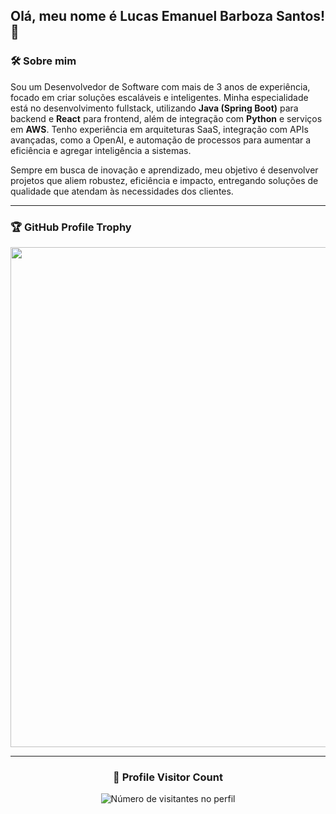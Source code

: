 ## Olá, meu nome é Lucas Emanuel Barboza Santos! 👋

### 🛠️ Sobre mim

Sou um Desenvolvedor de Software com mais de 3 anos de experiência, focado em criar soluções escaláveis e inteligentes. Minha especialidade está no desenvolvimento fullstack, utilizando **Java (Spring Boot)** para backend e **React** para frontend, além de integração com **Python** e serviços em **AWS**. Tenho experiência em arquiteturas SaaS, integração com APIs avançadas, como a OpenAI, e automação de processos para aumentar a eficiência e agregar inteligência a sistemas.

Sempre em busca de inovação e aprendizado, meu objetivo é desenvolver projetos que aliem robustez, eficiência e impacto, entregando soluções de qualidade que atendam às necessidades dos clientes.

---

### 🏆 GitHub Profile Trophy

<p align="center">
  <a
    href="https://github.com/ryo-ma/github-profile-trophy"
    title="repositório de troféus"
  >
    <img
      width="800"
      src="https://github-profile-trophy.vercel.app/?username=dore4n&column=8&theme=darkhub&no-frame=true&no-bg=true"
    />
  </a>
</p>

---

<div align="center">
  <h3><b>📍 Profile Visitor Count</b></h3>
</div>

<p align="center">
  <img
    src="https://profile-counter.glitch.me/dore4n/count.svg"
    alt="Número de visitantes no perfil"
  />
</p>
